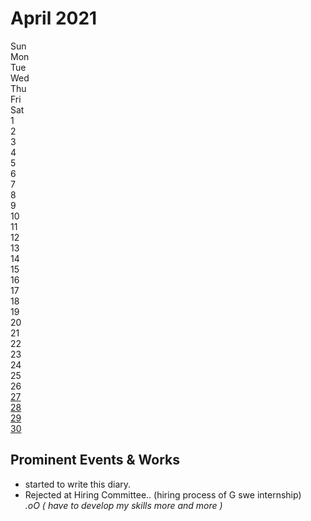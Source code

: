 # April 2021
<div class="calendar">
  <div class="calendar_day_of_the_week">
    <div class="calendar_day">Sun</div>
    <div class="calendar_day">Mon</div>
    <div class="calendar_day">Tue</div>
    <div class="calendar_day">Wed</div>
    <div class="calendar_day">Thu</div>
    <div class="calendar_day">Fri</div>
    <div class="calendar_day">Sat</div>
  </div>
  <div class="calendar_date">
    <div class="calendar_number"></div>
    <div class="calendar_number"></div>
    <div class="calendar_number"></div>
    <div class="calendar_number"></div>
    <div class="calendar_number"></div>
    <div class="calendar_number">1</div>
    <div class="calendar_number">2</div>
    <div class="calendar_number">3</div>
    <div class="calendar_number">4</div>
    <div class="calendar_number">5</div>
    <div class="calendar_number">6</div>
    <div class="calendar_number">7</div>
    <div class="calendar_number">8</div>
    <div class="calendar_number">9</div>
    <div class="calendar_number">10</div>
    <div class="calendar_number">11</div>
    <div class="calendar_number">12</div>
    <div class="calendar_number">13</div>
    <div class="calendar_number">14</div>
    <div class="calendar_number">15</div>
    <div class="calendar_number">16</div>
    <div class="calendar_number">17</div>
    <div class="calendar_number">18</div>
    <div class="calendar_number">19</div>
    <div class="calendar_number">20</div>
    <div class="calendar_number">21</div>
    <div class="calendar_number">22</div>
    <div class="calendar_number">23</div>
    <div class="calendar_number">24</div>
    <div class="calendar_number">25</div>
    <div class="calendar_number">26</div>
    <a class="link_wrapper" href="./27th.md"><div class="calendar_number">27</div></a>
    <a class="link_wrapper" href="./28th.md"><div class="calendar_number">28</div></a>
    <a class="link_wrapper" href="./29th.md"><div class="calendar_number">29</div></a>
    <a class="link_wrapper" href="./30th.md"><div class="calendar_number">30</div></a>
  </div>
</div>

## Prominent Events & Works
- started to write this diary.
- Rejected at Hiring Committee.. (hiring process of G swe internship)  
  *.oO ( have to develop my skills more and more )*

